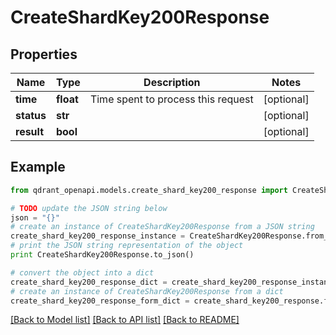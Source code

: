 # CreateShardKey200Response


## Properties
Name | Type | Description | Notes
------------ | ------------- | ------------- | -------------
**time** | **float** | Time spent to process this request | [optional] 
**status** | **str** |  | [optional] 
**result** | **bool** |  | [optional] 

## Example

```python
from qdrant_openapi.models.create_shard_key200_response import CreateShardKey200Response

# TODO update the JSON string below
json = "{}"
# create an instance of CreateShardKey200Response from a JSON string
create_shard_key200_response_instance = CreateShardKey200Response.from_json(json)
# print the JSON string representation of the object
print CreateShardKey200Response.to_json()

# convert the object into a dict
create_shard_key200_response_dict = create_shard_key200_response_instance.to_dict()
# create an instance of CreateShardKey200Response from a dict
create_shard_key200_response_form_dict = create_shard_key200_response.from_dict(create_shard_key200_response_dict)
```
[[Back to Model list]](../README.md#documentation-for-models) [[Back to API list]](../README.md#documentation-for-api-endpoints) [[Back to README]](../README.md)


